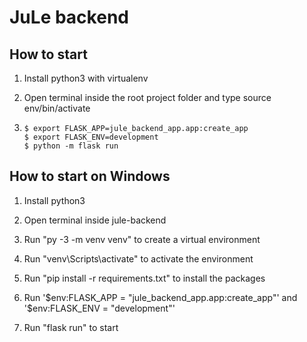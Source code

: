 # JuLe backend

## How to start

1. Install python3 with virtualenv

2. Open terminal inside the root project folder and type source env/bin/activate

3. ````
   $ export FLASK_APP=jule_backend_app.app:create_app
   $ export FLASK_ENV=development
   $ python -m flask run
   ````

## How to start on Windows

1. Install python3

2. Open terminal inside jule-backend

3. Run "py -3 -m venv venv" to create a virtual environment

4. Run "venv\Scripts\activate" to activate the environment

5. Run "pip install -r requirements.txt" to install the packages

6. Run '$env:FLASK_APP = "jule_backend_app.app:create_app"' and '$env:FLASK_ENV = "development"'

7. Run "flask run" to start